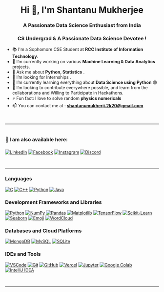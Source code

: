 
<h1 align="center">Hi 👋, I'm Shantanu Mukherjee</h1>
<h3 align="center">A Passionate Data Science Enthusiast from India</h3>
<h3 align="center">CS Undergrad & A Passionate Data Science Devotee !</h3>

- 📚 I'm a Sophomore CSE Student at **RCC Institute of Information Technology**.
- 🌱 I’m currently working on various **Machine Learning & Data Analytics** projects.
- 💬 Ask me about **Python, Statistics** .
- 👯 I’m looking for Internships .  
- 🔭 I’m currently learning everything about **Data Science using Python** 😅
- 💞️ I’m looking to contribute everywhere possible, and learn from the collaborations and Willing to Participate in Hackathons.
- ⚡ Fun fact: I love to solve random **physics numericals**
- 📫 You can contact me at : **shantanumukherji.2k20@gmail.com**

<br>

---
# <h3 align="left">📧 I am also available here: <h3>
<p align="left">
<a href="https://www.linkedin.com/in/shantanu-mukherjee-97b5951a7/" target="blank"><img alt='LinkedIn' src='https://img.shields.io/badge/LinkedIn-100000?style=for-the-badge&logo=LinkedIn&logoColor=white&labelColor=000000&color=0072b1'/></a>  
<a href="https://www.facebook.com/shantanu.mukherjee.5095110" target="blank"><img alt='Facebook' src='https://img.shields.io/badge/Facebook-100000?style=for-the-badge&logo=Facebook&logoColor=white&labelColor=black&color=000080'/></a>
<a href="https://www.instagram.com/confused__capricorn/" target="blank"><img alt='Instagram' src='https://img.shields.io/badge/Instagram-100000?style=for-the-badge&logo=Instagram&logoColor=white&labelColor=000000&color=FF009E'/></a>
<a href="discordapp.com/users/confused__capricorn" target="blank"><img alt='Discord' src='https://img.shields.io/badge/Discord-100000?style=for-the-badge&logo=Discord&logoColor=white&labelColor=black&color=6B00B3'/></a>

</p>

<br>

---

### Languages
[![C](https://img.shields.io/badge/-C-A8B9CC?logo=c&logoColor=white&style=for-the-badge)](https://en.wikipedia.org/wiki/C_(programming_language))
[![C++](https://img.shields.io/badge/-C++-00599C?logo=c%2B%2B&logoColor=white&style=for-the-badge)](https://en.wikipedia.org/wiki/C%2B%2B)
[![Python](https://img.shields.io/badge/-Python-3776AB?logo=python&logoColor=white&style=for-the-badge)](https://www.python.org/)
[![Java](https://img.shields.io/badge/-Java-007396?logo=java&logoColor=white&style=for-the-badge)](https://www.java.com/)

### Development Frameworks and Libraries
[![Python](https://img.shields.io/badge/-Python-3776AB?logo=python&logoColor=white&style=for-the-badge)](https://www.python.org/)
[![NumPy](https://img.shields.io/badge/-NumPy-013243?logo=numpy&logoColor=white&style=for-the-badge)](https://numpy.org/)
[![Pandas](https://img.shields.io/badge/-Pandas-150458?logo=pandas&logoColor=white&style=for-the-badge)](https://pandas.pydata.org/)
[![Matplotlib](https://img.shields.io/badge/-Matplotlib-014D4E?logo=matplotlib&logoColor=white&style=for-the-badge)](https://matplotlib.org/)
[![TensorFlow](https://img.shields.io/badge/-TensorFlow-FF6F00?logo=tensorflow&logoColor=white&style=for-the-badge)](https://www.tensorflow.org/)
[![Scikit-Learn](https://img.shields.io/badge/-Scikit--Learn-F7931E?logo=scikit-learn&logoColor=white&style=for-the-badge)](https://scikit-learn.org/)
[![Seaborn](https://img.shields.io/badge/-Seaborn-4C9A85?logoColor=white&style=for-the-badge)](https://seaborn.pydata.org/)
[![Emoji](https://img.shields.io/badge/-Emoji-FFDD67?logo=emoji&logoColor=white&style=for-the-badge)](https://pypi.org/project/emoji/)
[![WordCloud](https://img.shields.io/badge/-WordCloud-4682B4?logoColor=white&style=for-the-badge)](https://github.com/amueller/word_cloud)

### Databases and Cloud Platforms
[![MongoDB](https://img.shields.io/badge/-MongoDB-47A248?logo=mongodb&logoColor=white&style=for-the-badge)](https://www.mongodb.com/)
[![MySQL](https://img.shields.io/badge/-MySQL-4479A1?logo=mysql&logoColor=white&style=for-the-badge)](https://www.mysql.com/)
[![SQLite](https://img.shields.io/badge/-SQLite-003B57?logo=sqlite&logoColor=white&style=for-the-badge)](https://www.sqlite.org/)

### IDEs and Tools
[![VSCode](https://img.shields.io/badge/-VSCode-007ACC?logo=visual-studio-code&logoColor=white&style=for-the-badge)](https://code.visualstudio.com/)
[![Git](https://img.shields.io/badge/-Git-F05032?logo=git&logoColor=white&style=for-the-badge)](https://git-scm.com/)
[![GitHub](https://img.shields.io/badge/-GitHub-181717?logo=github&logoColor=white&style=for-the-badge)](https://github.com/)
[![Vercel](https://img.shields.io/badge/-Vercel-000000?logo=vercel&logoColor=white&style=for-the-badge)](https://vercel.com/)
[![Jupyter](https://img.shields.io/badge/-Jupyter-F37626?logo=jupyter&logoColor=white&style=for-the-badge)](https://jupyter.org/)
[![Google Colab](https://img.shields.io/badge/-Google%20Colab-F9AB00?logo=google-colab&logoColor=white&style=for-the-badge)](https://colab.research.google.com/)
[![IntelliJ IDEA](https://img.shields.io/badge/-IntelliJ%20IDEA-000000?logo=intellij-idea&logoColor=white&style=for-the-badge)](https://www.jetbrains.com/idea/)



<br/>

---


